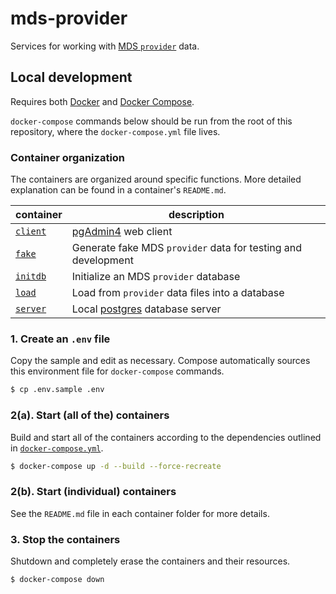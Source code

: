 # mds-provider

Services for working with [MDS `provider`][provider] data.

## Local development

Requires both [Docker][docker] and [Docker Compose][compose].

`docker-compose` commands below should be run from the root of this repository,
where the `docker-compose.yml` file lives.

### Container organization

The containers are organized around specific functions. More detailed explanation
can be found in a container's `README.md`.

| container | description |
| --------- | ----------- |
| [`client`](client/)  | [pgAdmin4][pgadmin] web client |
| [`fake`](fake/)    | Generate fake MDS `provider` data for testing and development |
| [`initdb`](initdb/)  | Initialize an MDS `provider` database |
| [`load`](load/)  | Load from `provider` data files into a database |
| [`server`](server/)  | Local [postgres][postgres] database server |

### 1. Create an `.env` file

Copy the sample and edit as necessary. Compose automatically sources this
environment file for `docker-compose` commands.

```bash
$ cp .env.sample .env
```

### 2(a). Start (all of the) containers

Build and start all of the containers according to the dependencies outlined in
[`docker-compose.yml`](docker-compose.yml).

```bash
$ docker-compose up -d --build --force-recreate
```

### 2(b). Start (individual) containers

See the `README.md` file in each container folder for more details.

### 3. Stop the containers

Shutdown and completely erase the containers and their resources.

```bash
$ docker-compose down
```

[compose]: https://docs.docker.com/compose/overview/
[docker]: https://www.docker.com/
[pgadmin]: https://www.pgadmin.org/
[postgres]: https://www.postgresql.org/
[provider]: https://github.com/CityOfLosAngeles/mobility-data-specification/tree/master/provider
